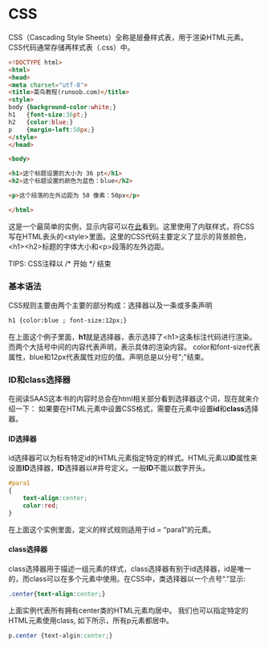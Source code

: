 # CSS
CSS（Cascading Style Sheets）全称是层叠样式表，用于渲染HTML元素。CSS代码通常存储再样式表（.css）中。
```html
<!DOCTYPE html>
<html>
<head>
<meta charset="utf-8">
<title>菜鸟教程(runoob.com)</title>
<style>
body {background-color:white;}
h1   {font-size:36pt;}
h2   {color:blue;}
p    {margin-left:50px;}
</style>
</head>

<body>

<h1>这个标题设置的大小为 36 pt</h1>
<h2>这个标题设置的颜色为蓝色：blue</h2>

<p>这个段落的左外边距为 50 像素：50px</p> 

</html>
```
这是一个最简单的实例，显示内容可以在[此](http://www.runoob.com/try/try.php?filename=ex1)看到。这里使用了内联样式，将CSS写在HTML表头的&lt;style&gt;里面。这里的CSS代码主要定义了显示的背景颜色，&lt;h1&gt;&lt;h2&gt;标题的字体大小和&lt;p&gt;段落的左外边距。

TIPS: CSS注释以 /* 开始 */ 结束

### 基本语法
CSS规则主要由两个主要的部分构成：选择器以及一条或多条声明
```html
h1 {color:blue ; font-size:12px;}
```
在上面这个例子里面，**h1**就是选择器，表示选择了&lt;h1&gt;这条标注代码进行渲染。而两个大括号中间的内容代表声明，表示具体的渲染内容。 color和font-size代表属性，blue和12px代表属性对应的值。声明总是以分号";"结束。

### ID和class选择器
在阅读SAAS这本书的内容时总会在html相关部分看到选择器这个词，现在就来介绍一下：
如果要在HTML元素中设置CSS格式，需要在元素中设置**id**和**class**选择器。

#### ID选择器
id选择器可以为标有特定id的HTML元素指定特定的样式。HTML元素以**ID**属性来设置**ID**选择器，**ID**选择器以#井号定义。一般**ID**不能以数字开头。
```css
#para1
{
    text-align:center;
    color:red;
}
```
在上面这个实例里面，定义的样式规则适用于id = “para1”的元素。

#### class选择器
class选择器用于描述一组元素的样式，class选择器有别于id选择器，id是唯一的，而class可以在多个元素中使用。在CSS中，类选择器以一个点号“.”显示:
```css
.center{text-align:center;}
```
上面实例代表所有拥有center类的HTML元素均居中。
我们也可以指定特定的HTML元素使用class, 如下所示，所有p元素都居中。
```css
p.center {text-algin:center;}
```




